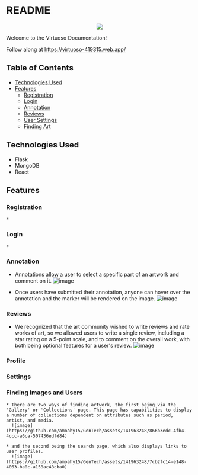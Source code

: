 # README

<p align="center">
  <img src="https://github.com/amoahy15/GenTech/assets/141963248/2b7cbde2-badd-4f16-b18e-8d6cb1911169">
</p>
Welcome to the Virtuoso Documentation! 

Follow along at https://virtuoso-419315.web.app/

## Table of Contents
- [Technologies Used](#technologies-used)
- [Features](#features)
  - [Registration](#registration)
  - [Login](#login)
  - [Annotation](#annotation)
  - [Reviews](#reviews)
  - [User Settings](#settings)
  - [Finding Art](#finding-images-and-users)
 
## Technologies Used
* Flask
* MongoDB
* React
  
## Features
  ### Registration
    * 
  ### Login
    * 
 ### Annotation
  * Annotations allow a user to select a specific part of an artwork and comment on it.
    ![image](https://github.com/amoahy15/GenTech/assets/141963248/7e0ddbc2-db35-469c-b2d1-e8d9a296699f)

  * Once users have submitted their annotation, anyone can hover over the annotation and the marker will be rendered on the image.
    ![image](https://github.com/amoahy15/GenTech/assets/141963248/6e1d197f-6ae8-4d85-9eee-d058b8d0f3ec)
### Reviews
  * We recognized that the art community wished to write reviews and rate works of art, so we allowed users to write a single review, including a star rating on a 5-point scale, and to comment on the overall work, with both being optional features for a user's review.
    ![image](https://github.com/amoahy15/GenTech/assets/141963248/2c610698-a00c-4042-8cb9-b114c57163f4)
### Profile
### Settings
### Finding Images and Users
    * There are two ways of finding artwork, the first being via the 'Gallery' or 'Collections' page. This page has capabilities to display a number of collections dependent on attributes such as period, artist, and media.
      ![image](https://github.com/amoahy15/GenTech/assets/141963248/866b3edc-4fb4-4ccc-a6ca-507436edfd84)

    * and the second being the search page, which also displays links to user profiles.
      ![image](https://github.com/amoahy15/GenTech/assets/141963248/7cb2fc14-e148-4063-ba0c-a158ac48cba0)
